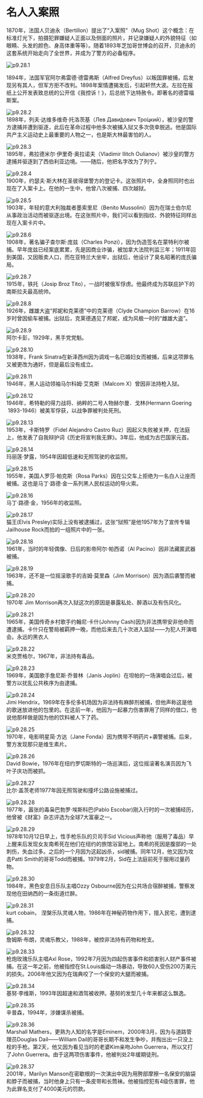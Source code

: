 # 名人入案照

​1870年，法国人贝迪永（Bertillon）提出了“入案照”（Mug Shot）这个概念：在标准灯光下，拍摄犯罪嫌疑人正面以及侧面的照片，并记录嫌疑人的外貌特征（如眼睛、头发的颜色、身高体重等等）。随着1893年芝加哥世博会的召开，贝迪永的这套系统开始走向了全世界，并成为了警方的必备程序。

![p9.28.1](./images/9.28.1.jpg)  

1894年，法国军官阿尔弗雷德·德雷弗斯（Alfred Dreyfus）以叛国罪被捕，后发现另有其人，但军方拒不改判。1898年案情遭揭发后，引起轩然大波。左拉在报纸上公开发表致总统的公开信《我控诉！》，后总统下达特赦令。即著名的德雷福斯案。

![p9.28.2](./images/9.28.2.jpg)  
1898年，列夫·达维多维奇·托洛茨基（Лев Дави́дович Тро́цкий），被沙皇的警方逮捕并遭到驱逐，此后在革命过程中他多次被捕入狱又多次侥幸脱逃。他是国际共产主义运动史上最重要的人物之一，也是斯大林最害怕的人。

![p9.28.3](./images/9.28.3.jpg)  
1895年，弗拉德米尔·伊里奇·奥拉诺夫（Vladimir Ilitch Oulianov）被沙皇的警方逮捕并驱逐到了西伯利亚边境。——随后，他把名字改为了列宁。

![p9.28.4](./images/9.28.4.jpg)  
1900年，约瑟夫·斯大林在圣彼得堡警方的登记卡。这张照片中，全身照同时也出现在了入案卡上。在他的一生中，他曾八次被捕、四次越狱。

![p9.28.5](./images/9.28.5.jpg)  
1903年，年轻的意大利独裁者墨索里尼（Benito Mussolini）因为在瑞士伯尔尼从事政治活动而被驱逐出境。在这张照片中，我们可以看到指纹、外貌特征同样出现在入案卡片中。

![p9.28.6](./images/9.28.6.jpg)  
1908年，著名骗子查尔斯·庞兹（Charles Ponzi），因为伪造签名在蒙特利尔被捕。早年庞兹已经案底累累，先是因商业诈骗，被加拿大法院判监三年；1911年回到美国，又因贩卖人口，而在亚特兰大坐牢，出狱后，他设计了臭名昭著的庞氏骗局。

![p9.28.7](./images/9.28.7.jpg)  
1915年，铁托（Josip Broz Tito），一战时被俄军俘虏。他最终成为苏联庇护下的南斯拉夫最高统帅。

![p9.28.8](./images/9.28.8.jpg)  
1926年，雌雄大盗“邦妮和克莱德”中的克莱德（Clyde Champion Barrow）在16岁时曾因偷车被捕。出狱后，克莱德遇见了邦妮，成为风极一时的“雌雄大盗”。

![p9.28.9](./images/9.28.9.jpg)  
阿尔卡彭，1929年，黑手党党魁。

![p9.28.10](./images/9.28.10.jpg)  
1938年，Frank Sinatra在新泽西州因为调戏一名已婚妇女而被捕，后来这项罪名又被更改为通奸，但是最后没有成立。

![p9.28.11](./images/9.28.11.jpg)  
1946年，黑人运动领袖马尔科姆·艾克斯（Malcom X）曾因非法持枪入狱。

![p9.28.12](./images/9.28.12.jpg)  
1946年，希特勒的得力战将、纳粹的二号人物赫尔曼．戈林(Hermann Goering  1893-1946）被美军俘获，以战争罪被判处死刑。

![p9.28.13](./images/9.28.13.jpg)  
1953年，卡斯特罗（Fidel Alejandro Castro Ruz）因起义失败被关押，在法庭上，他发表了自我辩护词《历史将宣判我无罪》。3年后，他成为古巴国家元首。

![p9.28.14](./images/9.28.14.jpg)  
玛丽莲·梦露，1954年因超低速和无照驾驶的收监照。

![p9.28.15](./images/9.28.15.jpg)  
1955年，美国人罗莎·帕克斯（Rosa Parks）因在公交车上拒绝为一名白人让座而被捕。这也是马丁·路德·金一系列黑人民权运动的导火索。

![p9.28.16](./images/9.28.16.jpg)  
马丁·路德·金，1956年的收监照。

![p9.28.17](./images/9.28.17.jpg)  
猫王(Elvis Presley)实际上没有被逮捕过，这张“狱照”是他1957年为了宣传专辑Jailhouse Rock而拍的一组照片中的一张。

![p9.28.18](./images/9.28.18.jpg)  
1961年，当时的年轻偶像、日后的影帝阿尔·帕西诺（Al Pacino）因非法藏匿武器被捕。

![p9.28.19](./images/9.28.19.jpg)  
1963年，还不是一位摇滚歌手的吉姆·莫里森（Jim Morrison）因为酒后袭警而被捕。

![p9.28.20](./images/9.28.20.jpg)  
1970年 Jim Morrison再次入狱这次的原因是暴露私处、醉酒以及有伤风化。

![p9.28.21](./images/9.28.21.jpg)  
1965年，美国传奇乡村歌手约翰尼·卡什(Johnny Cash)因为非法携带安非他命而遭逮捕。卡什只在警局被羁押一晚，而他后来去几十次进入监狱——为犯人开演唱会。永远的黑衣人

![p9.28.22](./images/9.28.22.jpg)  
米克贾格尔，1967年，非法持有毒品。

![p9.28.23](./images/9.28.23.jpg)  
1969年，美国歌手詹尼斯·乔普林（Janis Joplin）在坦帕的一场演唱会过后，被警方以扰乱公共秩序为由逮捕。

![p9.28.24](./images/9.28.24.jpg)  
Jimi Hendrix，1969年在多伦多机场因为非法持有麻醉剂被捕，但他声称这是他的歌迷放进他的包里的。在这前一年，他因为一起暴力伤害罪用了同样的借口，他说他那样做是因为他的饮料被人下了药。

![p9.28.25](./images/9.28.25.jpg)  
1970年，电影明星简·方达（Jane Fonda）因为携带不明药片+袭警被捕。后来，警方发现那只是维生素片。

![p9.28.26](./images/9.28.26.jpg)  
David Bowie，1976年在纽约罗切斯特的一场巡演后，这位摇滚著名演员因为飞叶子庆功而被抓。

![p9.28.27](./images/9.28.27.jpg)  
比尔·盖茨老师1977年因无照驾驶和撞坏公路设施被捕过。

![p9.28.28](./images/9.28.28.jpg)  
1977年，嚣张的毒枭巴勃罗·埃斯科巴(Pablo Escobar)刚入行时的一次被捕经历，他曾被《财富》杂志评选为全球7大富豪之一。

![p9.28.29](./images/9.28.29.jpg)  
1978年10月12日早上，性手枪乐队的贝司手Sid Vicious声称他（服用了毒品）早上醒来后发现女友南希死在他们在纽约的旅馆浴室地上。南希的死因是腹部的一处刺伤，失血过多。之后的一个月因为这起凶杀，sid被捕。同年12月，他又因为攻击Patti Smith的哥哥Todd而被捕。1979年2月，Sid在上法庭前死于服用过量药物。

![p9.28.30](./images/9.28.30.jpg)  
1984年，黑色安息日乐队主唱Ozzy Osbourne因为在公共场合宿醉被捕，警察发现他在田纳西的一条街道烂醉。

![p9.28.31](./images/9.28.31.jpg)  
kurt cobain， 涅槃乐队灵魂人物，1986年在神秘药物作用下，擅入民宅，遭到逮捕。

![p9.28.32](./images/9.28.32.jpg)  
詹姆斯·布朗，灵魂乐教父，1988年，被控非法持有药物和枪支。

![p9.28.33](./images/9.28.33.jpg)  
枪炮玫瑰乐队主唱Axl Rose，1992年7月因为四起伤害事件和损害别人财产事件被捕。在这一年之前，他被指控在St.Louis煽动一场暴动，导致60人受伤200万美元的损失。2006年他又因为在瑞典咬了一个保安的大腿而被捕。

![p9.28.34](./images/9.28.34.jpg)  
基努·李维斯，1993年因超速和酒驾被收押。基努的发型几十年来都这么飘逸。

![p9.28.35](./images/9.28.35.jpg)  
辛普森，1994年，涉嫌谋杀被捕。

![p9.28.36](./images/9.28.36.jpg)  
Marshall Mathers，更熟为人知的名字是Eminem，2000年3月，因为与道路管理员Douglas Dail——William Dail的哥哥长期不和发生争吵，并掏出出一只没上栓的手枪。第2天，他又因为看见当时的老婆Kim亲吻John Guerrera，所以又打了John Guerrera。由于这两项伤害事件，他被判处2年缓期徒刑。

![p9.28.37](./images/9.28.37.jpg)  
2001年，Marilyn Manson在密歇根的一次演出中因为用胯部摩擦一名保安的脑袋和脖子而被捕，当时他身上只有一条皮带和长筒袜。他被指控犯有4级伤害罪，他为此罪名支付了4000美元的罚款。
